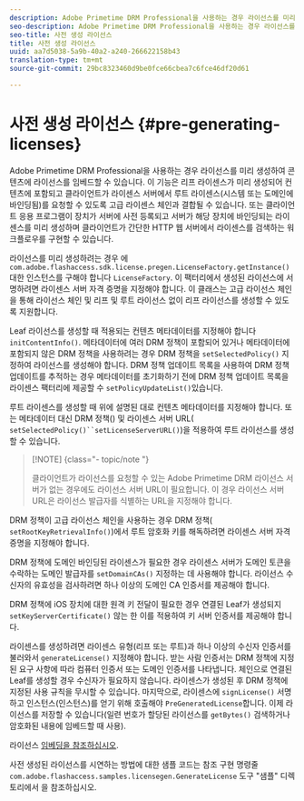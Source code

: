```yaml
---
description: Adobe Primetime DRM Professional을 사용하는 경우 라이선스를 미리 생성하여 콘텐츠에 라이선스를 임베드할 수 있습니다. 이 기능은 리프 라이센스가 미리 생성되어 컨텐츠에 포함되고 클라이언트가 라이센스 서버에서 루트 라이센스(시스템 또는 도메인에 바인딩됨)를 요청할 수 있도록 고급 라이센스 체인과 결합될 수 있습니다. 또는 클라이언트 응용 프로그램이 장치가 서버에 사전 등록되고 서버가 해당 장치에 바인딩되는 라이센스를 미리 생성하며 클라이언트가 간단한 HTTP 웹 서버에서 라이센스를 검색하는 워크플로우를 구현할 수 있습니다.
seo-description: Adobe Primetime DRM Professional을 사용하는 경우 라이선스를 미리 생성하여 콘텐츠에 라이선스를 임베드할 수 있습니다. 이 기능은 리프 라이센스가 미리 생성되어 컨텐츠에 포함되고 클라이언트가 라이센스 서버에서 루트 라이센스(시스템 또는 도메인에 바인딩됨)를 요청할 수 있도록 고급 라이센스 체인과 결합될 수 있습니다. 또는 클라이언트 응용 프로그램이 장치가 서버에 사전 등록되고 서버가 해당 장치에 바인딩되는 라이센스를 미리 생성하며 클라이언트가 간단한 HTTP 웹 서버에서 라이센스를 검색하는 워크플로우를 구현할 수 있습니다.
seo-title: 사전 생성 라이선스
title: 사전 생성 라이선스
uuid: aa7d5038-5a9b-40a2-a240-266622158b43
translation-type: tm+mt
source-git-commit: 29bc8323460d9be0fce66cbea7c6fce46df20d61

---
```



# 사전 생성 라이선스 {#pre-generating-licenses}

Adobe Primetime DRM Professional을 사용하는 경우 라이선스를 미리 생성하여 콘텐츠에 라이선스를 임베드할 수 있습니다. 이 기능은 리프 라이센스가 미리 생성되어 컨텐츠에 포함되고 클라이언트가 라이센스 서버에서 루트 라이센스(시스템 또는 도메인에 바인딩됨)를 요청할 수 있도록 고급 라이센스 체인과 결합될 수 있습니다. 또는 클라이언트 응용 프로그램이 장치가 서버에 사전 등록되고 서버가 해당 장치에 바인딩되는 라이센스를 미리 생성하며 클라이언트가 간단한 HTTP 웹 서버에서 라이센스를 검색하는 워크플로우를 구현할 수 있습니다.

라이선스를 미리 생성하려는 경우 에 `com.adobe.flashaccess.sdk.license.pregen.LicenseFactory.getInstance()` 대한 인스턴스를 구해야 합니다 `LicenseFactory`. 이 팩터리에서 생성된 라이선스에 서명하려면 라이센스 서버 자격 증명을 지정해야 합니다. 이 클래스는 고급 라이선스 체인을 [](../../protecting-content/implementing-the-license-server/license-chaining/gen-enhanced-license-chaining.md)통해 라이선스 체인 및 리프 및 루트 라이선스 없이 리프 라이선스를 생성할 수 있도록 지원합니다.

Leaf 라이선스를 생성할 때 적용되는 컨텐츠 메타데이터를 지정해야 합니다 `initContentInfo()`. 메타데이터에 여러 DRM 정책이 포함되어 있거나 메타데이터에 포함되지 않은 DRM 정책을 사용하려는 경우 DRM 정책을 `setSelectedPolicy()` 지정하여 라이선스를 생성해야 합니다. DRM 정책 업데이트 목록을 사용하여 DRM 정책 업데이트를 추적하는 경우 메타데이터를 초기화하기 전에 DRM 정책 업데이트 목록을 라이센스 팩터리에 제공할 수 `setPolicyUpdateList()`있습니다.

루트 라이센스를 생성할 때 위에 설명된 대로 컨텐츠 메타데이터를 지정해야 합니다. 또는 메타데이터 대신 DRM 정책() 및 라이센스 서버 URL( `setSelectedPolicy()``setLicenseServerURL()`)을 적용하여 루트 라이선스를 생성할 수 있습니다.

>[!NOTE] {class=&quot;- topic/note &quot;}
>
>클라이언트가 라이선스를 요청할 수 있는 Adobe Primetime DRM 라이선스 서버가 없는 경우에도 라이선스 서버 URL이 필요합니다. 이 경우 라이선스 서버 URL은 라이선스 발급자를 식별하는 URL을 지정해야 합니다.

DRM 정책이 고급 라이선스 체인을 사용하는 경우 DRM 정책( `setRootKeyRetrievalInfo()`)에서 루트 암호화 키를 해독하려면 라이센스 서버 자격 증명을 지정해야 합니다.

DRM 정책에 도메인 바인딩된 라이센스가 필요한 경우 라이센스 서버가 도메인 토큰을 수락하는 도메인 발급자를 `setDomainCAs()` 지정하는 데 사용해야 합니다. 라이선스 수신자의 유효성을 검사하려면 하나 이상의 도메인 CA 인증서를 제공해야 합니다.

DRM 정책에 iOS 장치에 대한 원격 키 전달이 필요한 경우 연결된 Leaf가 생성되지 `setKeyServerCertificate()` 않는 한 이를 적용하여 키 서버 인증서를 제공해야 합니다.

라이센스를 생성하려면 라이센스 유형(리프 또는 루트)과 하나 이상의 수신자 인증서를 불러와서 `generateLicense()` 지정해야 합니다. 받는 사람 인증서는 DRM 정책에 지정된 요구 사항에 따라 컴퓨터 인증서 또는 도메인 인증서를 나타냅니다. 체인으로 연결된 Leaf를 생성할 경우 수신자가 필요하지 않습니다. 라이센스가 생성된 후 DRM 정책에 지정된 사용 규칙을 무시할 수 있습니다. 마지막으로, 라이센스에 `signLicense()` 서명하고 인스턴스(인스턴스)를 얻기 위해 호출해야 `PreGeneratedLicense`합니다. 이제 라이선스를 저장할 수 있습니다(일련 번호가 할당된 라이선스를 `getBytes()` 검색하거나 암호화된 내용에 임베드할 때 사용).

라이선스 [임베딩을 참조하십시오](../../protecting-content/pre-generating-and-embedded-licenses/embedding-licenses.md).

사전 생성된 라이선스를 시연하는 방법에 대한 샘플 코드는 참조 구현 명령줄 `com.adobe.flashaccess.samples.licensegen.GenerateLicense` 도구 &quot;샘플&quot; 디렉토리에서 을 참조하십시오.
